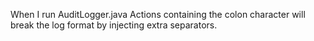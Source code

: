 When I run AuditLogger.java Actions containing the colon character will break the log format by injecting extra separators.







